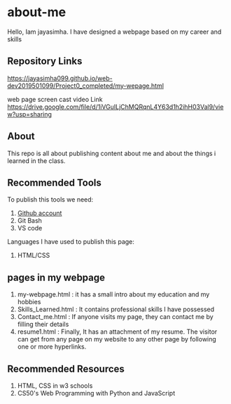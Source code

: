 # about-me
Hello, Iam jayasimha. I have designed a webpage based on my career and skills

## Repository Links
https://jayasimha099.github.io/web-dev2019501099/Project0_completed/my-wepage.html

web page screen cast video Link
https://drive.google.com/file/d/1iVGuILjChMQRqnL4Y63d1h2ihH03Val9/view?usp=sharing

## About

This repo is all about publishing content about me and about the things i learned in the class.

## Recommended Tools

To publish this tools we need:

1. [Github account](https://github.com/)
2. Git Bash
3. VS code


Languages I have used to publish this page: 

1. HTML/CSS

## pages in my webpage 
1. my-webpage.html : it has a small intro about my education and my hobbies
2. Skills_Learned.html : It contains professional skills I have possessed
3. Contact_me.html : If anyone visits my page, they can contact me by filling their details
4. resume1.html : Finally, It has an attachment of my resume. The visitor can get from any page on my website to any other page by following one or more hyperlinks.

## Recommended Resources

1. HTML, CSS in w3 schools
2. CS50's Web Programming with Python and JavaScript
